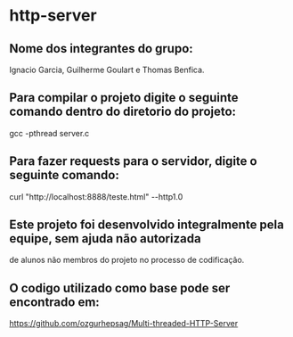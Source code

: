 # http-server
## Nome dos integrantes do grupo: 
Ignacio Garcia, Guilherme Goulart e Thomas Benfica.

## Para compilar o projeto digite o seguinte comando dentro do diretorio do projeto:
gcc -pthread server.c

## Para fazer requests para o servidor, digite o seguinte comando:
curl "http://localhost:8888/teste.html" --http1.0

## Este projeto foi desenvolvido integralmente pela equipe, sem ajuda não autorizada
de alunos não membros do projeto no processo de codificação.

## O codigo utilizado como base pode ser encontrado em:
https://github.com/ozgurhepsag/Multi-threaded-HTTP-Server
